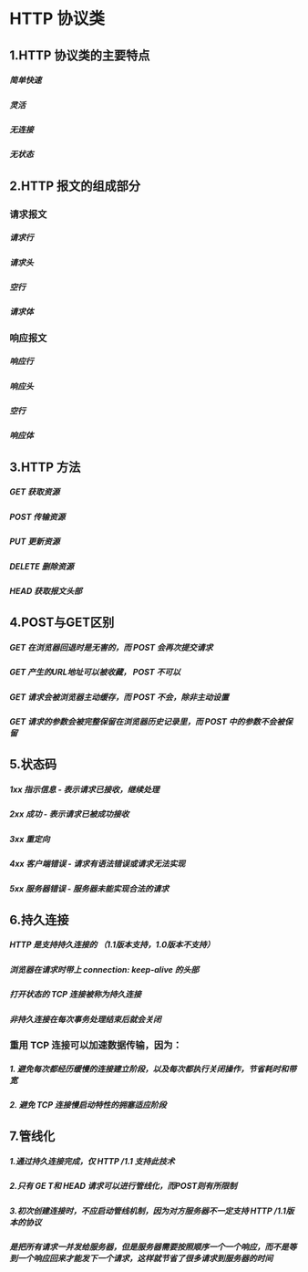 # HTTP 协议类

## 1.HTTP 协议类的主要特点
##### 简单快速
##### 灵活
##### 无连接
##### 无状态

 
## 2.HTTP 报文的组成部分

### 请求报文
##### 请求行
##### 请求头
##### 空行
##### 请求体

### 响应报文
##### 响应行
##### 响应头
##### 空行
##### 响应体
 
## 3.HTTP 方法
##### GET 获取资源
##### POST 传输资源
##### PUT 更新资源
##### DELETE 删除资源
##### HEAD 获取报文头部

## 4.POST与GET区别
##### GET 在浏览器回退时是无害的，而 POST 会再次提交请求
##### GET 产生的URL地址可以被收藏， POST 不可以
##### GET 请求会被浏览器主动缓存，而 POST 不会，除非主动设置
##### GET 请求的参数会被完整保留在浏览器历史记录里，而 POST 中的参数不会被保留

## 5.状态码
##### 1xx 指示信息 - 表示请求已接收，继续处理
##### 2xx 成功 - 表示请求已被成功接收
##### 3xx 重定向
##### 4xx 客户端错误 - 请求有语法错误或请求无法实现
##### 5xx 服务器错误 - 服务器未能实现合法的请求

## 6.持久连接
##### HTTP 是支持持久连接的 （1.1版本支持，1.0版本不支持）
##### 浏览器在请求时带上 connection: keep-alive 的头部
##### 打开状态的 TCP 连接被称为持久连接
##### 非持久连接在每次事务处理结束后就会关闭

### 重用 TCP 连接可以加速数据传输，因为：
##### 1. 避免每次都经历缓慢的连接建立阶段，以及每次都执行关闭操作，节省耗时和带宽
##### 2. 避免 TCP 连接慢启动特性的拥塞适应阶段

## 7.管线化
##### 1.通过持久连接完成，仅 HTTP /1.1 支持此技术
##### 2.只有 GE T和 HEAD 请求可以进行管线化，而POST则有所限制
##### 3.初次创建连接时，不应启动管线机制，因为对方服务器不一定支持 HTTP /1.1版本的协议

##### 是把所有请求一并发给服务器，但是服务器需要按照顺序一个一个响应，而不是等到一个响应回来才能发下一个请求，这样就节省了很多请求到服务器的时间

